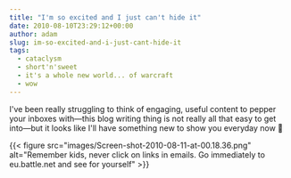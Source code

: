 ```yaml
---
title: "I'm so excited and I just can't hide it"
date: 2010-08-10T23:29:12+00:00
author: adam
slug: im-so-excited-and-i-just-cant-hide-it
tags:
  - cataclysm
  - short'n'sweet
  - it's a whole new world... of warcraft
  - wow
---
```


I've been really struggling to think of engaging, useful content to pepper your inboxes with—this blog writing thing is not really all that easy to get into—but it looks like I'll have something new to show you everyday now 🙂

{{< figure src="images/Screen-shot-2010-08-11-at-00.18.36.png" alt="Remember kids, never click on links in emails. Go immediately to eu.battle.net and see for yourself" >}}

<!--more-->